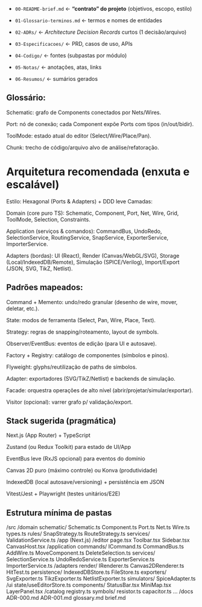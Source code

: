 
- `00-README-brief.md`  ← **“contrato” do projeto** (objetivos, escopo, estilo)

- `01-Glossario-terminos.md`  ← termos e nomes de entidades

- `02-ADRs/`   ← *Architecture Decision Records* curtos (1 decisão/arquivo)

- `03-Especificacoes/`  ← PRD, casos de uso, APIs

- `04-Codigo/`  ← fontes (subpastas por módulo)

- `05-Notas/`  ← anotações, atas, links

- `06-Resumos/`  ← sumários gerados



## Glossário:

Schematic: grafo de Components conectados por Nets/Wires.

Port: nó de conexão; cada Component expõe Ports com tipos (in/out/bidir).

ToolMode: estado atual do editor (Select/Wire/Place/Pan).

Chunk: trecho de código/arquivo alvo de análise/refatoração.


# Arquitetura recomendada (enxuta e escalável)

Estilo: Hexagonal (Ports & Adapters) + DDD leve
Camadas:

Domain (core puro TS): Schematic, Component, Port, Net, Wire, Grid, ToolMode, Selection, Constraints.

Application (serviços & comandos): CommandBus, UndoRedo, SelectionService, RoutingService, SnapService, ExporterService, ImporterService.

Adapters (bordas): UI (React), Render (Canvas/WebGL/SVG), Storage (Local/IndexedDB/Remote), Simulação (SPICE/Verilog), Import/Export (JSON, SVG, TikZ, Netlist).

## Padrões mapeados:

Command + Memento: undo/redo granular (desenho de wire, mover, deletar, etc.).

State: modos de ferramenta (Select, Pan, Wire, Place, Text).

Strategy: regras de snapping/roteamento, layout de symbols.

Observer/EventBus: eventos de edição (para UI e autosave).

Factory + Registry: catálogo de componentes (símbolos e pinos).

Flyweight: glyphs/reutilização de paths de símbolos.

Adapter: exportadores (SVG/TikZ/Netlist) e backends de simulação.

Facade: orquestra operações de alto nível (abrir/projetar/simular/exportar).

Visitor (opcional): varrer grafo p/ validação/export.


## Stack sugerida (pragmática)

Next.js (App Router) + TypeScript

Zustand (ou Redux Toolkit) para estado de UI/App

EventBus leve (RxJS opcional) para eventos do domínio

Canvas 2D puro (máximo controle) ou Konva (produtividade)

IndexedDB (local autosave/versioning) + persistência em JSON

Vitest/Jest + Playwright (testes unitários/E2E)

## Estrutura mínima de pastas
/src
  /domain
    schematic/
      Schematic.ts
      Component.ts
      Port.ts
      Net.ts
      Wire.ts
      types.ts
    rules/
      SnapStrategy.ts
      RouteStrategy.ts
    services/
      ValidationService.ts
  /app (Next.js)
    /editor
      page.tsx
      Toolbar.tsx
      Sidebar.tsx
      CanvasHost.tsx
  /application
    commands/
      ICommand.ts
      CommandBus.ts
      AddWire.ts
      MoveComponent.ts
      DeleteSelection.ts
    services/
      SelectionService.ts
      UndoRedoService.ts
      ExporterService.ts
      ImporterService.ts
  /adapters
    render/
      IRenderer.ts
      Canvas2DRenderer.ts
      HitTest.ts
    persistence/
      IndexedDBStore.ts
      FileStore.ts
    exporters/
      SvgExporter.ts
      TikzExporter.ts
      NetlistExporter.ts
    simulators/
      SpiceAdapter.ts
  /ui
    state/useEditorStore.ts
    components/
      StatusBar.tsx
      MiniMap.tsx
      LayerPanel.tsx
  /catalog
    registry.ts
    symbols/
      resistor.ts
      capacitor.ts
      ...
/docs
  ADR-000.md
  ADR-001.md
  glossary.md
  brief.md
